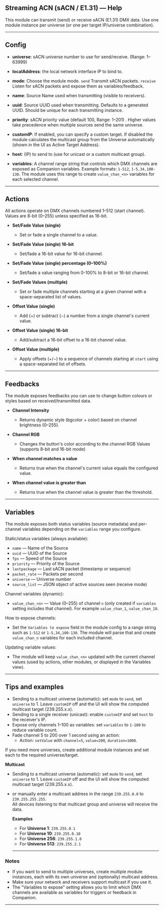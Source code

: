 ## Streaming ACN (sACN / E1.31) — Help

This module can transmit (send) or receive sACN (E1.31) DMX data. Use one module instance per universe (or one per target IP/universe combination).

---

## Config

- **universe**: sACN universe number to use for send/receive. (Range: 1–63999)

- **localAddress**: the local network interface IP to bind to.

- **mode**: Choose the module mode. `send` Transmit sACN packets. `receive` Listen for sACN packets and expose them as variables/feedback.

- **name**: Source Name used when transmitting (visible to receivers).

- **uuid**: Source UUID used when transmitting. Defaults to a generated UUID. Should be unique for each transmitting instance.

- **priority**: sACN priority value (default 100, Range: 1–201) . Higher values take precedence when multiple sources send the same universe.

- **customIP**: If enabled, you can specify a custom target. If disabled the module calculates the multicast group from the Universe automatically (shown in the UI as Active Target Address).

- **host**: (IP) to send to (use for unicast or a custom multicast group).

- **variables**: A channel range string that controls which DMX channels are exposed as Companion variables. Example formats: `1-512`, `1-5,34,100-130`. The module uses this range to create `value_chan_<n>` variables for each selected channel.

---

## Actions

All actions operate on DMX channels numbered 1–512 (start channel). Values are 8-bit (0–255) unless specified as 16-bit.

- **Set/Fade Value (single)**
  - Set or fade a single channel to a value.
- **Set/Fade Value (single) 16-bit**
  - Set/fade a 16-bit value for 16-bit channel.

- **Set/Fade Value (single) percentage (0–100%)**
  - Set/fade a value ranging from 0-100% to 8-bit or 16-bit channel.

- **Set/Fade Values (multiple)**
  - Set or fade multiple channels starting at a given channel with a space-separated list of values.

- **Offset Value (single)**
  - Add (+) or subtract (−) a number from a single channel's current value.

- **Offset Value (single) 16-bit**
  - Add/subtract a 16-bit offset to a 16-bit channel value.
- **Offset Value (multiple)**
  - Apply offsets (+/−) to a sequence of channels starting at `start` using a space-separated list of offsets.

---

## Feedbacks

The module exposes feedbacks you can use to change button colours or styles based on received/transmitted data.

- **Channel Intensity**
  - Returns dynamic style (bgcolor + color) based on channel brightness (0–255).

- **Channel RGB**
  - Changes the button's color according to the channel RGB Values (supports 8-bit and 16-bit mode)

- **When channel matches a value**
  - Returns true when the channel's current value equals the configured value.

- **When channel value is greater than**
  - Returns true when the channel value is greater than the threshold.

---

## Variables

The module exposes both status variables (source metadata) and per-channel variables depending on the `variables` range you configure.

Static/status variables (always available):

- `name` — Name of the Source
- `uuid` — UUID of the Source
- `fps` — Speed of the Source
- `priority` — Priority of the Source
- `lastpackage` — Last sACN packet (timestamp or sequence)
- `packet_rate` — Packets per second
- `universe` — Universe number
- `source_list` — JSON object of active sources seen (receive mode)

Channel variables (dynamic):

- `value_chan_<n>` — Value (0–255) of channel `n` (only created if `variables` setting includes that channel). For example `value_chan_1`, `value_chan_10`.

How to expose channels:

- Set the `Variables to expose` field in the module config to a range string such as `1-512` or `1-5,34,100-130`. The module will parse that and create `value_chan_n` variables for each included channel.

Updating variable values:

- The module will keep `value_chan_<n>` updated with the current channel values (used by actions, other modules, or displayed in the Variables view).

---

## Tips and examples

- Sending to a multicast universe (automatic): set `mode` to `send`, set `universe` to 1. Leave `customIP` off and the UI will show the computed multicast target (239.255.x.x).
- Sending to a single receiver (unicast): enable `customIP` and set `host` to the receiver's IP.
- Expose only channels 1–100 as variables: set `variables` to `1-100` to reduce variable count.
- Fade channel 5 to 200 over 1 second using an action:
  - Action: `setValue` with `channel=5`, `value=200`, `duration=1000`.

If you need more universes, create additional module instances and set each to the required universe/target.

**Multicast**

- Sending to a multicast universe (automatic): set `mode` to `send`, set `universe` to 1. Leave `customIP` off and the UI will show the computed multicast target (239.255.x.x).

- or manually enter a multicast address in the range `239.255.0.0` to `239.255.255.255`.  
  All devices listening to that multicast group and universe will receive the data.

  **Examples**
  - For **Universe 1**: `239.255.0.1`
  - For **Universe 10**: `239.255.0.10`
  - For **Universe 256**: `239.255.1.0`
  - For **Universe 513**: `239.255.2.1`

  ***

### Notes

- If you want to send to multiple universes, create multiple module instances, each with its own universe and (optionally) multicast address.
- Make sure your network and receivers support multicast if you use it.
- The "Variables to expose" setting allows you to limit which DMX channels are available as variables for triggers or feedback in Companion.

---
